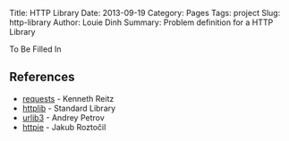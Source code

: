Title: HTTP Library
Date: 2013-09-19
Category: Pages
Tags: project
Slug: http-library
Author: Louie Dinh
Summary: Problem definition for a HTTP Library

To Be Filled In

References
-----------

* [requests](http://docs.python-requests.org/en/latest/) - Kenneth Reitz
* [httplib](http://docs.python.org/2/library/httplib.html) - Standard Library
* [urlib3](https://github.com/shazow/urllib3) - Andrey Petrov
* [httpie](https://github.com/jkbr/httpie) - Jakub Roztočil

